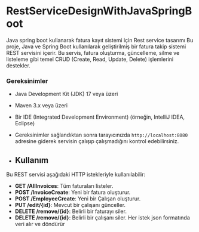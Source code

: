 # RestServiceDesignWithJavaSpringBoot
Java spring boot kullanarak fatura kayıt sistemi için Rest service tasarımı
Bu proje, Java ve Spring Boot kullanılarak geliştirilmiş bir fatura takip sistemi REST servisini içerir. Bu servis, fatura oluşturma, güncelleme, silme ve listeleme gibi temel CRUD (Create, Read, Update, Delete) işlemlerini destekler.

### Gereksinimler
- Java Development Kit (JDK) 17 veya üzeri
- Maven 3.x veya üzeri
- Bir IDE (Integrated Development Environment) (örneğin, IntelliJ IDEA, Eclipse)

- Gereksinimler sağlandıktan sonra tarayıcınızda `http://localhost:8080` adresine giderek servisin çalışıp çalışmadığını kontrol edebilirsiniz.

- ## Kullanım

Bu REST servisi aşağıdaki HTTP istekleriyle kullanılabilir:

- **GET /AllInvoices**: Tüm faturaları listeler.
- **POST /InvoiceCreate**: Yeni bir fatura oluşturur.
- **POST /EmployeeCreate**: Yeni bir Çalışan oluşturur.
- **PUT /edit/{id}**: Mevcut bir çalışanı günceller.
- **DELETE /remove/{id}**: Belirli bir faturayı siler.
- **DELETE /remove/{id}**: Belirli bir çalışanı siler.
Her istek json formatında veri alır ve döndürür
